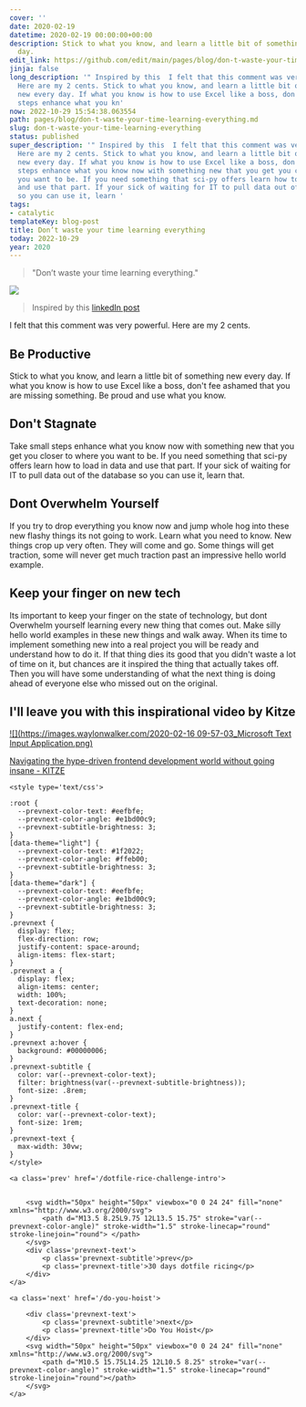 ```yaml
---
cover: ''
date: 2020-02-19
datetime: 2020-02-19 00:00:00+00:00
description: Stick to what you know, and learn a little bit of something new every
  day.
edit_link: https://github.com/edit/main/pages/blog/don-t-waste-your-time-learning-everything.md
jinja: false
long_description: '" Inspired by this  I felt that this comment was very powerful.
  Here are my 2 cents. Stick to what you know, and learn a little bit of something
  new every day. If what you know is how to use Excel like a boss, don Take small
  steps enhance what you kn'
now: 2022-10-29 15:54:38.063554
path: pages/blog/don-t-waste-your-time-learning-everything.md
slug: don-t-waste-your-time-learning-everything
status: published
super_description: '" Inspired by this  I felt that this comment was very powerful.
  Here are my 2 cents. Stick to what you know, and learn a little bit of something
  new every day. If what you know is how to use Excel like a boss, don Take small
  steps enhance what you know now with something new that you get you closer to where
  you want to be. If you need something that sci-py offers learn how to load in data
  and use that part. If your sick of waiting for IT to pull data out of the database
  so you can use it, learn '
tags:
- catalytic
templateKey: blog-post
title: Don’t waste your time learning everything
today: 2022-10-29
year: 2020
---
```


> "Don’t waste your time learning everything."

![](https://images.waylonwalker.com/dont-waste-your-time-learning-everythign-post.png)

> Inspired by this [linkedIn post](https://www.linkedin.com/posts/activity-6633818327070326784--Ksl)

I felt that this comment was very powerful. Here are my 2 cents.

## Be Productive

Stick to what you know, and learn a little bit of something new every day. If what you know is how to use Excel like a boss, don't fee ashamed that you are missing something. Be proud and use what you know.

## Don't Stagnate

Take small steps enhance what you know now with something new that you get you closer to where you want to be. If you need something that sci-py offers learn how to load in data and use that part. If your sick of waiting for IT to pull data out of the database so you can use it, learn that.

## Dont Overwhelm Yourself

If you try to drop everything you know now and jump whole hog into these new flashy things its not going to work. Learn what you need to know.  New things crop up very often.  They will come and go.  Some things will get traction, some will never get much traction past an impressive hello world example.

## Keep your finger on new tech

Its important to keep your finger on the state of technology, but dont Overwhelm yourself learning every new thing that comes out.  Make silly hello world examples in these new things and walk away.  When its time to implement something new into a real project you will be ready and understand how to do it.  If that thing dies its good that you didn't waste a lot of time on it, but chances are it inspired the thing that actually takes off.  Then you will have some understanding of what the next thing is doing ahead of everyone else who missed out on the original.

## I'll leave you with this inspirational video by Kitze

[![](https://images.waylonwalker.com/2020-02-16 09-57-03_Microsoft Text Input Application.png)](https://www.youtube.com/watch?v=_kVxXV0TQ7M)

[Navigating the hype-driven frontend development world without going insane - KITZE](https://www.youtube.com/watch?v=_kVxXV0TQ7M)
<div class='prevnext'>

    <style type='text/css'>

    :root {
      --prevnext-color-text: #eefbfe;
      --prevnext-color-angle: #e1bd00c9;
      --prevnext-subtitle-brightness: 3;
    }
    [data-theme="light"] {
      --prevnext-color-text: #1f2022;
      --prevnext-color-angle: #ffeb00;
      --prevnext-subtitle-brightness: 3;
    }
    [data-theme="dark"] {
      --prevnext-color-text: #eefbfe;
      --prevnext-color-angle: #e1bd00c9;
      --prevnext-subtitle-brightness: 3;
    }
    .prevnext {
      display: flex;
      flex-direction: row;
      justify-content: space-around;
      align-items: flex-start;
    }
    .prevnext a {
      display: flex;
      align-items: center;
      width: 100%;
      text-decoration: none;
    }
    a.next {
      justify-content: flex-end;
    }
    .prevnext a:hover {
      background: #00000006;
    }
    .prevnext-subtitle {
      color: var(--prevnext-color-text);
      filter: brightness(var(--prevnext-subtitle-brightness));
      font-size: .8rem;
    }
    .prevnext-title {
      color: var(--prevnext-color-text);
      font-size: 1rem;
    }
    .prevnext-text {
      max-width: 30vw;
    }
    </style>
    
    <a class='prev' href='/dotfile-rice-challenge-intro'>
    

        <svg width="50px" height="50px" viewbox="0 0 24 24" fill="none" xmlns="http://www.w3.org/2000/svg">
            <path d="M13.5 8.25L9.75 12L13.5 15.75" stroke="var(--prevnext-color-angle)" stroke-width="1.5" stroke-linecap="round" stroke-linejoin="round"> </path>
        </svg>
        <div class='prevnext-text'>
            <p class='prevnext-subtitle'>prev</p>
            <p class='prevnext-title'>30 days dotfile ricing</p>
        </div>
    </a>
    
    <a class='next' href='/do-you-hoist'>
    
        <div class='prevnext-text'>
            <p class='prevnext-subtitle'>next</p>
            <p class='prevnext-title'>Do You Hoist</p>
        </div>
        <svg width="50px" height="50px" viewbox="0 0 24 24" fill="none" xmlns="http://www.w3.org/2000/svg">
            <path d="M10.5 15.75L14.25 12L10.5 8.25" stroke="var(--prevnext-color-angle)" stroke-width="1.5" stroke-linecap="round" stroke-linejoin="round"></path>
        </svg>
    </a>
  </div>